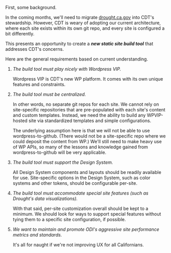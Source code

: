 First, some background. 

In the coming months, we'll need to migrate [drought.ca.gov](https://drought.ca.gov/) into CDT's stewardship. However, CDT is weary of adopting our current architecture, where each site exists within its own git repo, and every site is configured a bit differently.

This presents an opportunity to create a **_new static site build tool_** that addresses CDT's concerns. 

Here are the general requirements based on current understanding.

1. _The build tool must play nicely with Wordpress VIP._

    Wordpress VIP is CDT's new WP platform. It comes with its own unique features and constraints.

2. _The build tool must be centralized._

    In other words, no separate git repos for each site. We cannot rely on site-specific repositories that are pre-populated with each site's content and custom templates. Instead, we need the ability to build any WPVIP-hosted site via standardized templates and simple configurations.

    The underlying assumption here is that we will not be able to use wordpress-to-github. (There would not be a site-specific repo where we could deposit the content from WP.) We'll still need to make heavy use of WP APIs, so many of the lessons and knowledge gained from wordpress-to-github will be very applicable.

3. _The build tool must support the Design System._

    All Design System components and layouts should be readily available for use. Site-specific options in the Design System, such as color systems and other tokens, should be configurable per-site.

4. _The build tool must accommodate special site features (such as Drought's data visualizations)._

    With that said, per-site customization overall should be kept to a minimum. We should look for ways to support special features without tying them to a specific site configuration, if possible.

5. _We want to maintain and promote ODI's aggressive site performance metrics and standards._ 

    It's all for naught if we're not improving UX for all Californians.